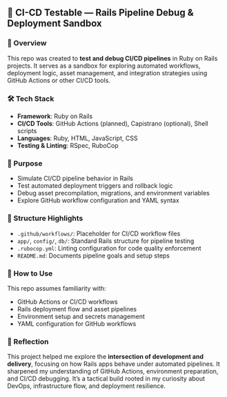 ## 🧠 CI-CD Testable — Rails Pipeline Debug & Deployment Sandbox

### 📌 Overview  
This repo was created to **test and debug CI/CD pipelines** in Ruby on Rails projects. It serves as a sandbox for exploring automated workflows, deployment logic, asset management, and integration strategies using GitHub Actions or other CI/CD tools.

### 🛠️ Tech Stack  
- **Framework**: Ruby on Rails  
- **CI/CD Tools**: GitHub Actions (planned), Capistrano (optional), Shell scripts  
- **Languages**: Ruby, HTML, JavaScript, CSS  
- **Testing & Linting**: RSpec, RuboCop

### 🚀 Purpose  
- Simulate CI/CD pipeline behavior in Rails  
- Test automated deployment triggers and rollback logic  
- Debug asset precompilation, migrations, and environment variables  
- Explore GitHub workflow configuration and YAML syntax

### 📁 Structure Highlights  
- `.github/workflows/`: Placeholder for CI/CD workflow files  
- `app/`, `config/`, `db/`: Standard Rails structure for pipeline testing  
- `.rubocop.yml`: Linting configuration for code quality enforcement  
- `README.md`: Documents pipeline goals and setup steps

### 🧪 How to Use  
This repo assumes familiarity with:
- GitHub Actions or CI/CD workflows  
- Rails deployment flow and asset pipelines  
- Environment setup and secrets management  
- YAML configuration for GitHub workflows

### 🧠 Reflection  
This project helped me explore the **intersection of development and delivery**, focusing on how Rails apps behave under automated pipelines. It sharpened my understanding of GitHub Actions, environment preparation, and CI/CD debugging. It’s a tactical build rooted in my curiosity about DevOps, infrastructure flow, and deployment resilience.
